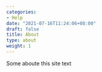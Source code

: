 ```yaml
---
categories:
- Help
date: "2021-07-16T11:24:06+08:00"
draft: false
title: About
type: about
weight: 1
---
```





Some aboute this site text

